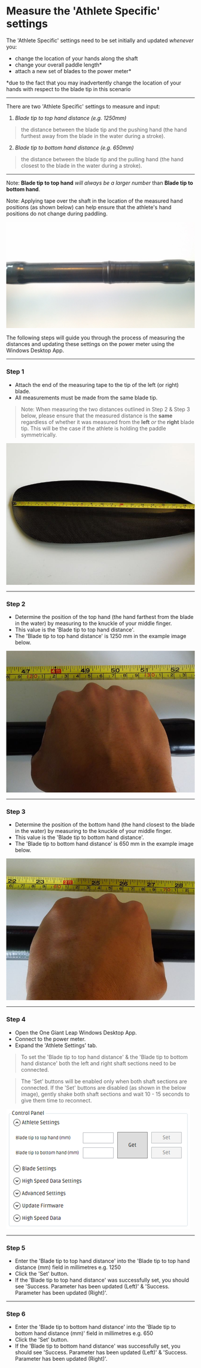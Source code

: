 # Measure the 'Athlete Specific' settings

The 'Athlete Specific' settings need to be set initially and updated _whenever_ you:

* change the location of your hands along the shaft
* change your overall paddle length*
* attach a new set of blades to the power meter*

*due to the fact that you may inadvertently change the location of your hands with respect to the blade tip in this scenario

---


There are two 'Athlete Specific' settings to measure and input:

1. _Blade tip to top hand distance (e.g. 1250mm)_
> the distance between the blade tip and the pushing hand (the hand furthest away from the blade in the water during a stroke).
2. _Blade tip to bottom hand distance (e.g. 650mm)_
> the distance between the blade tip and the pulling hand (the hand closest to the blade in the water during a stroke).

---

Note: **Blade tip to top hand** *will always be a larger number* than **Blade tip to bottom hand**.

Note: Applying tape over the shaft in the location of the measured hand positions (as shown below) can help ensure that the athlete's hand positions do not change during paddling.

![Hand position tape](/assets/hand-position-tape.jpg)

The following steps will guide you through the process of measuring the distances and updating these settings on the power meter using the Windows Desktop App.

---

### Step 1
* Attach the end of the measuring tape to the tip of the left (or right) blade.
* All measurements must be made from the same blade tip.

> Note: When measuring the two distances outlined in Step 2 & Step 3 below, please ensure that the measured distance is the **same** regardless of whether it was measured from the **left** *or* the **right** blade tip. This will be the case if the athlete is holding the paddle symmetrically.

![Measure from blade tip](assets/blade-tip.jpg)

---

### Step 2
* Determine the position of the top hand (the hand farthest from the blade in the water) by measuring to the knuckle of your middle finger.
* This value is the 'Blade tip to top hand distance'.
* The 'Blade tip to top hand distance' is 1250 mm in the example image below.

![Top hand](assets/top-hand.jpg)

---

### Step 3
* Determine the position of the bottom hand (the hand closest to the blade in the water) by measuring to the knuckle of your middle finger.
* This value is the 'Blade tip to bottom hand distance'.
* The 'Blade tip to bottom hand distance' is 650 mm in the example image below.


![Bottom hand](assets/bottom-hand.jpg)

---

### Step 4
* Open the One Giant Leap Windows Desktop App.
* Connect to the power meter.
* Expand the 'Athlete Settings' tab.

> To set the 'Blade tip to top hand distance' & the 'Blade tip to bottom hand distance' both the left and right shaft sections need to be connected.

>The 'Set' buttons will be enabled only when both shaft sections are connected. If the 'Set' buttons are disabled (as shown in the below image), gently shake both shaft sections and wait 10 - 15 seconds to give them time to reconnect.

![Expand Athlete Specific settings tab](assets/expand-athlete-tab.png)


---

### Step 5
* Enter the 'Blade tip to top hand distance' into the 'Blade tip to top hand distance (mm) field in millimetres e.g. 1250
* Click the 'Set' button.
* If the 'Blade tip to top hand distance' was successfully set, you should see 'Success. Parameter has been updated (Left)' & 'Success. Parameter has been updated (Right)'.

---

### Step 6
* Enter the 'Blade tip to bottom hand distance' into the 'Blade tip to bottom hand distance (mm)' field in millimetres e.g. 650
* Click the 'Set' button.
* If the 'Blade tip to bottom hand distance' was successfully set, you should see 'Success. Parameter has been updated (Left)' & 'Success. Parameter has been updated (Right)'.


